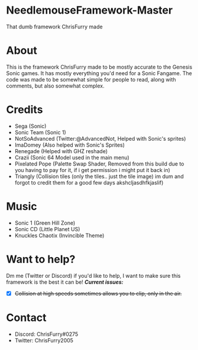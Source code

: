 # NeedlemouseFramework-Master
 That dumb framework ChrisFurry made

# About
This is the framework ChrisFurry made to be mostly accurate to the Genesis Sonic games. 
It has mostly everything you'd need for a Sonic Fangame. 
The code was made to be somewhat simple for people to read, along with comments, but also somewhat complex. 
# Credits
* Sega (Sonic)
* Sonic Team (Sonic 1)
* NotSoAdvanced (Twitter:@AdvancedNot, Helped with Sonic's sprites)
* ImaDomey (Also helped with Sonic's Sprites)
* Renegade (Helped with GHZ reshade)
* Crazii (Sonic 64 Model used in the main menu)
* Pixelated Pope (Palette Swap Shader, Removed from this build due to you having to pay for it, if i get permission i might put it back in)
* Triangly (Collision tiles (only the tiles.. just the tile image) im dum and forgot to credit them for a good few days akshcljasdhfkjaslif)
# Music
* Sonic 1 (Green Hill Zone)
* Sonic CD (Little Planet US)
* Knuckles Chaotix (Invincible Theme)
# Want to help?
Dm me (Twitter or Discord) if you'd like to help, I want to make sure this framework is the best it can be!
***Current issues:***
- [x] ~~Collision at high speeds sometimes allows you to clip, only in the air.~~
# Contact
* Discord: ChrisFurry#0275
* Twitter: ChrisFurry2005
